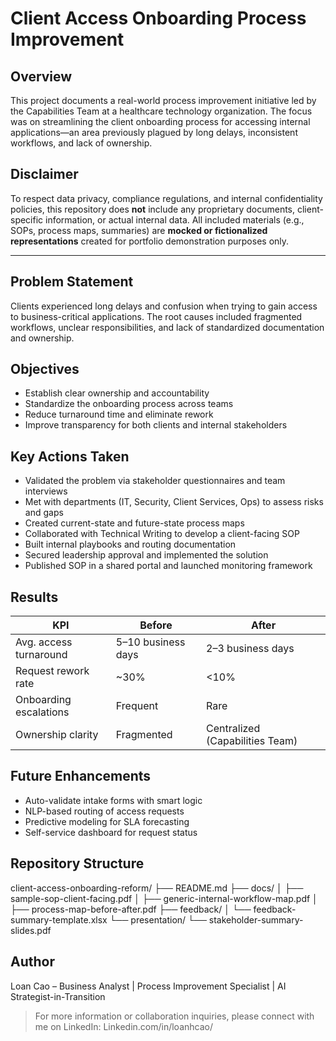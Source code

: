 # Client Access Onboarding Process Improvement

## Overview
This project documents a real-world process improvement initiative led by the Capabilities Team at a healthcare technology organization. The focus was on streamlining the client onboarding process for accessing internal applications—an area previously plagued by long delays, inconsistent workflows, and lack of ownership.

## Disclaimer
To respect data privacy, compliance regulations, and internal confidentiality policies, this repository does **not** include any proprietary documents, client-specific information, or actual internal data. All included materials (e.g., SOPs, process maps, summaries) are **mocked or fictionalized representations** created for portfolio demonstration purposes only.

---

## Problem Statement
Clients experienced long delays and confusion when trying to gain access to business-critical applications. The root causes included fragmented workflows, unclear responsibilities, and lack of standardized documentation and ownership.

## Objectives
- Establish clear ownership and accountability
- Standardize the onboarding process across teams
- Reduce turnaround time and eliminate rework
- Improve transparency for both clients and internal stakeholders

## Key Actions Taken
- Validated the problem via stakeholder questionnaires and team interviews
- Met with departments (IT, Security, Client Services, Ops) to assess risks and gaps
- Created current-state and future-state process maps
- Collaborated with Technical Writing to develop a client-facing SOP
- Built internal playbooks and routing documentation
- Secured leadership approval and implemented the solution
- Published SOP in a shared portal and launched monitoring framework

## Results
| KPI                         | Before                 | After                 |
|----------------------------|------------------------|-----------------------|
| Avg. access turnaround     | 5–10 business days     | 2–3 business days     |
| Request rework rate        | ~30%                   | <10%                  |
| Onboarding escalations     | Frequent               | Rare                  |
| Ownership clarity          | Fragmented             | Centralized (Capabilities Team) |

## Future Enhancements
- Auto-validate intake forms with smart logic
- NLP-based routing of access requests
- Predictive modeling for SLA forecasting
- Self-service dashboard for request status

## Repository Structure
client-access-onboarding-reform/
├── README.md
├── docs/
│   ├── sample-sop-client-facing.pdf
│   ├── generic-internal-workflow-map.pdf
│   ├── process-map-before-after.pdf
├── feedback/
│   └── feedback-summary-template.xlsx
└── presentation/
    └── stakeholder-summary-slides.pdf

## Author
Loan Cao – Business Analyst | Process Improvement Specialist | AI Strategist-in-Transition

> For more information or collaboration inquiries, please connect with me on LinkedIn: Linkedin.com/in/loanhcao/
